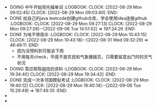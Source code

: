 - DOING  中午开始背托福单词
  :LOGBOOK:
  CLOCK: [2022-08-29 Mon 09:02:45]
  CLOCK: [2022-08-29 Mon 09:03:40]
  :END:
- DONE 给自己的java leetcode创建github仓库，学会使用idea连接github
  :LOGBOOK:
  CLOCK: [2022-08-29 Mon 09:27:13]
  CLOCK: [2022-08-29 Mon 09:27:26]--[2022-09-06 Tue 14:51:52] =>  197:24:26
  :END:
- DONE 为啥不带雨伞
  :LOGBOOK:
  CLOCK: [2022-08-29 Mon 10:43:15]
  CLOCK: [2022-08-29 Mon 10:43:18]--[2022-08-31 Wed 09:32:29] =>  46:49:11
  :END:
	- 因为没预料到可能会下雨
	- 不用每天check，毕竟不是农民和气象播报员，只需要留意出门时的天气状况
- DOING 答应帮陈姐找的资料
  :LOGBOOK:
  CLOCK: [2022-08-29 Mon 19:34:40]
  CLOCK: [2022-08-29 Mon 19:34:42]
  :END:
- DONE 完成一次多邻国模拟考试
  :LOGBOOK:
  CLOCK: [2022-08-29 Mon 19:40:12]
  CLOCK: [2022-08-29 Mon 19:40:14]--[2022-09-06 Tue 15:29:49] =>  187:49:35
  :END:
-
-